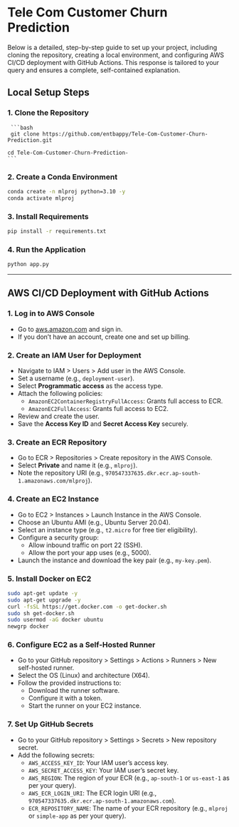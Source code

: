 # Tele Com Customer Churn Prediction
Below is a detailed, step-by-step guide to set up your project, including cloning the repository, creating a local environment, and configuring AWS CI/CD deployment with GitHub Actions. This response is tailored to your query and ensures a complete, self-contained explanation.


## **Local Setup Steps**

### **1. Clone the Repository**
     ```bash
     git clone https://github.com/entbappy/Tele-Com-Customer-Churn-Prediction.git

    cd Tele-Com-Customer-Churn-Prediction-
    ```

### **2. Create a Conda Environment**

  ```bash
  conda create -n mlproj python=3.10 -y
  conda activate mlproj
  ```


### **3. Install Requirements**

  ```bash
  pip install -r requirements.txt
  ```

### **4. Run the Application**

  ```bash
  python app.py
  ```

---

## **AWS CI/CD Deployment with GitHub Actions**

### **1. Log in to AWS Console**
  - Go to [aws.amazon.com](https://aws.amazon.com/) and sign in.
  - If you don’t have an account, create one and set up billing.


### **2. Create an IAM User for Deployment**
  - Navigate to IAM > Users > Add user in the AWS Console.
  - Set a username (e.g., `deployment-user`).
  - Select **Programmatic access** as the access type.
  - Attach the following policies:
    - `AmazonEC2ContainerRegistryFullAccess`: Grants full access to ECR.
    - `AmazonEC2FullAccess`: Grants full access to EC2.
  - Review and create the user.
  - Save the **Access Key ID** and **Secret Access Key** securely.

### **3. Create an ECR Repository**
  - Go to ECR > Repositories > Create repository in the AWS Console.
  - Select **Private** and name it (e.g., `mlproj`).
  - Note the repository URI (e.g., `970547337635.dkr.ecr.ap-south-1.amazonaws.com/mlproj`).


### **4. Create an EC2 Instance**
  - Go to EC2 > Instances > Launch Instance in the AWS Console.
  - Choose an Ubuntu AMI (e.g., Ubuntu Server 20.04).
  - Select an instance type (e.g., `t2.micro` for free tier eligibility).
  - Configure a security group:
    - Allow inbound traffic on port 22 (SSH).
    - Allow the port your app uses (e.g., 5000).
  - Launch the instance and download the key pair (e.g., `my-key.pem`).


### **5. Install Docker on EC2**
  ```bash
  sudo apt-get update -y
  sudo apt-get upgrade -y
  curl -fsSL https://get.docker.com -o get-docker.sh
  sudo sh get-docker.sh
  sudo usermod -aG docker ubuntu
  newgrp docker
  ```


### **6. Configure EC2 as a Self-Hosted Runner**
  - Go to your GitHub repository > Settings > Actions > Runners > New self-hosted runner.
  - Select the OS (Linux) and architecture (X64).
  - Follow the provided instructions to:
    - Download the runner software.
    - Configure it with a token.
    - Start the runner on your EC2 instance.


### **7. Set Up GitHub Secrets**
  - Go to your GitHub repository > Settings > Secrets > New repository secret.
  - Add the following secrets:
    - `AWS_ACCESS_KEY_ID`: Your IAM user’s access key.
    - `AWS_SECRET_ACCESS_KEY`: Your IAM user’s secret key.
    - `AWS_REGION`: The region of your ECR (e.g., `ap-south-1` or `us-east-1` as per your query).
    - `AWS_ECR_LOGIN_URI`: The ECR login URI (e.g., `970547337635.dkr.ecr.ap-south-1.amazonaws.com`).
    - `ECR_REPOSITORY_NAME`: The name of your ECR repository (e.g., `mlproj` or `simple-app` as per your query).
